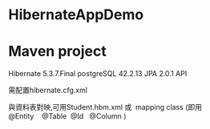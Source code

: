 # HibernateAppDemo

# Maven project

Hibernate 5.3.7.Final
postgreSQL 42.2.13
JPA 2.0.1 API

需配置hibernate.cfg.xml

與資料表對映,可用Student.hbm.xml 或  mapping class (即用@Entity    @Table  @Id   @Column )
